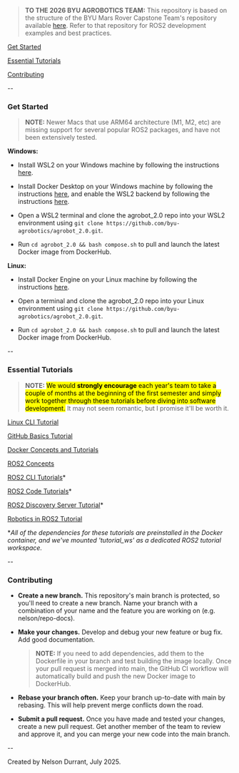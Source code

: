 > **TO THE 2026 BYU AGROBOTICS TEAM:** This repository is based on the structure of the BYU Mars Rover Capstone Team's repository available [here](https://github.com/snelsondurrant/marsrover_2.0). Refer to that repository for ROS2 development examples and best practices.

[Get Started](https://github.com/byu-agrobotics/agrobot_2.0?tab=readme-ov-file#get-started)

[Essential Tutorials](https://github.com/byu-agrobotics/agrobot_2.0?tab=readme-ov-file#essential-tutorials)

[Contributing](https://github.com/byu-agrobotics/agrobot_2.0?tab=readme-ov-file#contributing)

--

### Get Started

> **NOTE:** Newer Macs that use ARM64 architecture (M1, M2, etc) are missing support for several popular ROS2 packages, and have not been extensively tested.

**Windows:**

- Install WSL2 on your Windows machine by following the instructions [here](https://docs.microsoft.com/en-us/windows/wsl/install).

- Install Docker Desktop on your Windows machine by following the instructions [here](https://docs.docker.com/desktop/), and enable the WSL2 backend by following the instructions [here](https://docs.docker.com/desktop/windows/wsl/).

- Open a WSL2 terminal and clone the agrobot_2.0 repo into your WSL2 environment using `git clone https://github.com/byu-agrobotics/agrobot_2.0.git`.

- Run `cd agrobot_2.0 && bash compose.sh` to pull and launch the latest Docker image from DockerHub.

**Linux:**

- Install Docker Engine on your Linux machine by following the instructions [here](https://docs.docker.com/engine/install/ubuntu/).

- Open a terminal and clone the agrobot_2.0 repo into your Linux environment using `git clone https://github.com/byu-agrobotics/agrobot_2.0.git`.

- Run `cd agrobot_2.0 && bash compose.sh` to pull and launch the latest Docker image from DockerHub.

--

### Essential Tutorials

> **NOTE:** <mark>We would **strongly encourage** each year's team to take a couple of months at the beginning of the first semester and simply work together through these tutorials before diving into software development.</mark> It may not seem romantic, but I promise it'll be worth it.

[Linux CLI Tutorial](https://linuxjourney.com/lesson/the-shell)

[GitHub Basics Tutorial](https://docs.github.com/en/get-started/start-your-journey/hello-world)

[Docker Concepts and Tutorials](https://docs.docker.com/get-started/introduction/whats-next/)

[ROS2 Concepts](https://docs.ros.org/en/humble/Concepts/Basic.html)

[ROS2 CLI Tutorials](https://docs.ros.org/en/humble/Tutorials/Beginner-CLI-Tools.html)*

[ROS2 Code Tutorials](https://docs.ros.org/en/humble/Tutorials/Beginner-Client-Libraries.html)*

[ROS2 Discovery Server Tutorial](https://docs.ros.org/en/humble/Tutorials/Advanced/Discovery-Server/Discovery-Server.html)*

[Robotics in ROS2 Tutorial](https://github.com/henki-robotics/robotics_essentials_ros2/tree/main)

**All of the dependencies for these tutorials are preinstalled in the Docker container, and we've mounted 'tutorial_ws' as a dedicated ROS2 tutorial workspace.*

--

### Contributing

- **Create a new branch.** This repository's main branch is protected, so you'll need to create a new branch. Name your branch with a combination of your name and the feature you are working on (e.g. nelson/repo-docs).

- **Make your changes.** Develop and debug your new feature or bug fix. Add good documentation.

    > **NOTE:** If you need to add dependencies, add them to the Dockerfile in your branch and test building the image locally. Once your pull request is merged into main, the GitHub CI workflow will automatically build and push the new Docker image to DockerHub.

- **Rebase your branch often.** Keep your branch up-to-date with main by rebasing. This will help prevent merge conflicts down the road.

- **Submit a pull request.** Once you have made and tested your changes, create a new pull request. Get another member of the team to review and approve it, and you can merge your new code into the main branch.

--

Created by Nelson Durrant, July 2025.
